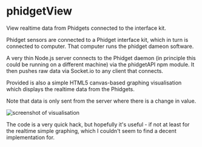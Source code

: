 phidgetView
===========

View realtime data from Phidgets connected to the interface kit.

Phidget sensors are connected to a Phidget interface kit, which in turn is connected to computer. That computer runs the phidget dameon software.

A very thin Node.js server connects to the Phidget daemon (in principle this could be running on a different machine) via the phidgetAPI npm module. It then pushes raw data via Socket.io to any client that connects.

Provided is also a simple HTML5 canvas-based graphing visualisation which displays the realtime data from the Phidgets.

Note that data is only sent from the server where there is a change in value.

![screenshot of visualisation](http://thestaticvoid.net/images/387t.png)

The code is a very quick hack, but hopefully it's useful - if not at least for the realtime simple graphing, which I couldn't seem to find a decent implementation for.